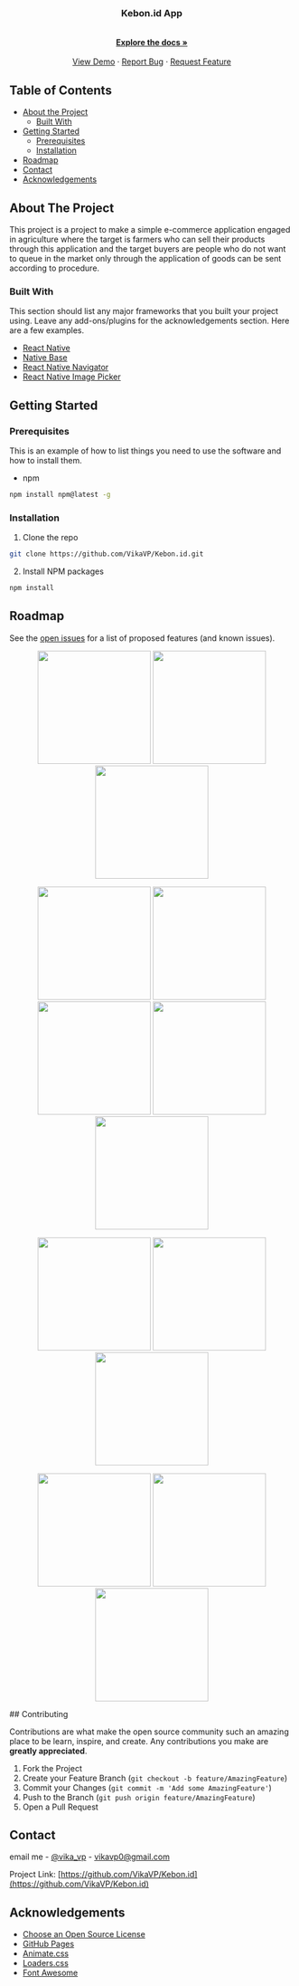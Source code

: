 <!--
*** Thanks for checking out this README Template. If you have a suggestion that would
*** make this better, please fork the repo and create a pull request or simply open
*** an issue with the tag "enhancement".
*** Thanks again! Now go create something AMAZING! :D
-->


<br />
<p align="center">

  <h3 align="center">Kebon.id App</h3>

  <p align="center">
    <br />
    <a href="https://github.com/VikaVP/Kebon.id"><strong>Explore the docs »</strong></a>
    <br />
    <br />
    <a href="https://github.com/VikaVP/Kebon.id">View Demo</a>
    ·
    <a href="https://github.com/VikaVP/Kebon.id/issues">Report Bug</a>
    ·
    <a href="https://github.com/VikaVP/Kebon.id/issues">Request Feature</a>
  </p>
</p>



<!-- TABLE OF CONTENTS -->
## Table of Contents

* [About the Project](#about-the-project)
  * [Built With](#built-with)
* [Getting Started](#getting-started)
  * [Prerequisites](#prerequisites)
  * [Installation](#installation)
* [Roadmap](#roadmap)
* [Contact](#contact)
* [Acknowledgements](#acknowledgements)



<!-- ABOUT THE PROJECT -->
## About The Project


This project is a project to make a simple e-commerce application engaged in agriculture where the target is farmers who can sell their products through this application and the target buyers are people who do not want to queue in the market only through the application of goods can be sent according to procedure.

### Built With
This section should list any major frameworks that you built your project using. Leave any add-ons/plugins for the acknowledgements section. Here are a few examples.
* [React Native](https://facebook.github.io/react-native/docs/getting-started)
* [Native Base](https://nativebase.io/)
* [React Native Navigator](https://reactnavigation.org/)
* [React Native Image Picker](https://github.com/react-native-community/react-native-image-picker)



<!-- GETTING STARTED -->
## Getting Started

### Prerequisites

This is an example of how to list things you need to use the software and how to install them.
* npm
```sh
npm install npm@latest -g
```

### Installation

1. Clone the repo
```sh
git clone https://github.com/VikaVP/Kebon.id.git
```
2. Install NPM packages
```sh
npm install
```



<!-- ROADMAP -->
## Roadmap

See the [open issues](https://github.com/VikaVP/Kebon.id/issues) for a list of proposed features (and known issues).

<p align='center'>
  <span>
      <image width="200" src='./screenshoot/splash.png' />
      <image width="200" src='./screenshoot/signin.png' />
      <image width="200" src='./screenshoot/list.png' />
     
      
  </span>
</p>
<p align='center'>
  <span>
      <image width="200" src='./screenshoot/profile.png' />
        <image width="200" src='./screenshoot/profileseller.png' />
      <image width="200" src='./screenshoot/photo.png' />
<image width="200" src='./screenshoot/detail.png' />
        <image width="200" src='./screenshoot/addstore.png' />
      
  </span>
</p>

<p align='center'>
  <span>

<image width="200" src='./screenshoot/addproduct.png' />
<image width="200" src='./screenshoot/cart.png' />
<image width="200" src='./screenshoot/payment.png' />
      
  </span>
</p>
<p align='center'>
  <span>
      <image width="200" src='./screenshoot/chat.png' />
        <image width="200" src='./screenshoot/map.png' />
<image width="200" src='./screenshoot/detail.png' />
      
  </span>
</p>
<!-- CONTRIBUTING -->
## Contributing

Contributions are what make the open source community such an amazing place to be learn, inspire, and create. Any contributions you make are **greatly appreciated**.

1. Fork the Project
2. Create your Feature Branch (`git checkout -b feature/AmazingFeature`)
3. Commit your Changes (`git commit -m 'Add some AmazingFeature'`)
4. Push to the Branch (`git push origin feature/AmazingFeature`)
5. Open a Pull Request




<!-- CONTACT -->
## Contact

email me - [@vika_vp](vikavp0@gmail.com) - vikavp0@gmail.com

Project Link: [https://github.com/VikaVP/Kebon.id](https://github.com/VikaVP/Kebon.id)



<!-- ACKNOWLEDGEMENTS -->
## Acknowledgements
* [Choose an Open Source License](https://choosealicense.com)
* [GitHub Pages](https://pages.github.com)
* [Animate.css](https://daneden.github.io/animate.css)
* [Loaders.css](https://connoratherton.com/loaders)
* [Font Awesome](https://fontawesome.com)






